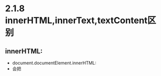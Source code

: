 # 2.1.8 innerHTML,innerText,textContent区别

## innerHTML:
- document.documentElement.innerHTML:
- 会把<script>、<style>等标签及内容全部显示

## innerText：
- document.documentElement.innerText
- 只显示内容 ，不会把<script>、<style>等标签显示



## textContent
- document.documentElement.textContent
- 会把<script>、<style>等标签内的内容全部显示，标签不显示

